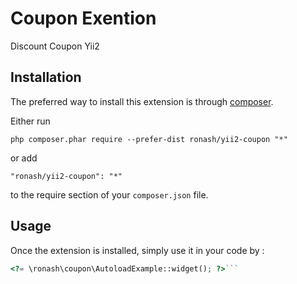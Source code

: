 Coupon Exention
===============
Discount Coupon Yii2

Installation
------------

The preferred way to install this extension is through [composer](http://getcomposer.org/download/).

Either run

```
php composer.phar require --prefer-dist ronash/yii2-coupon "*"
```

or add

```
"ronash/yii2-coupon": "*"
```

to the require section of your `composer.json` file.


Usage
-----

Once the extension is installed, simply use it in your code by  :

```php
<?= \ronash\coupon\AutoloadExample::widget(); ?>```